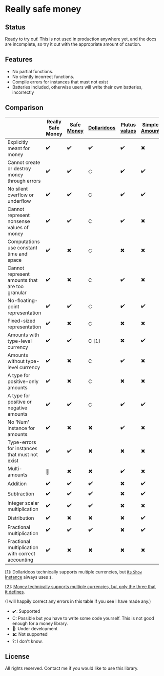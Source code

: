 # Really safe money

## Status

Ready to try out!
This is not used in production anywhere yet, and the docs are incomplete, so try it out with the appropriate amount of caution.

## Features

* No partial functions.
* No silently incorrect functions.
* Compile errors for instances that must not exist
* Batteries included, otherwise users will write their own batteries, incorrectly

## Comparison

|  | Really Safe Money | [Safe Money](https://github.com/k0001/safe-money) | [Dollaridoos](https://github.com/qfpl/dollaridoos) | [Plutus values](https://playground.plutus.iohkdev.io/doc/haddock/plutus-ledger-api/html/Plutus-V1-Ledger-Value.html#t:Value) | [Simple Amount](https://hackage.haskell.org/package/simple-amount-0.2.0) | [Safe Decimal](https://hackage.haskell.org/package/safe-decimal-0.2.1.0) | [Money](https://github.com/jpvillaisaza/money) | [Simple Money](https://hackage.haskell.org/package/simple-money) |
|--|--|--|--|--|--|--|--|--|
| Explicitly meant for money                        | ✔️  | ✔️  | ✔️     | ✔️ | ✖️ | ✖️ | ✔️    | ✔️ |
| Cannot create or destroy money through errors     | ✔️  | ✔️  | C     | ✔️ | ✔️ | ✔️ | ✔️    | ✖️ |
| No silent overflow or underflow                   | ✔️  | ✔️  | C     | ✔️ | ✔️ | ✔️ | ✔️    | ✖️ |
| Cannot represent nonsense values of money         | ✔️  | ✔️  | C     | ✔️ | ✖️ | C | ✔️    | ✖️ |
| Computations use constant time and space          | ✔️  | ✖️  | C     | ✖️ | ✖️ | C | ✖️    | ✔️ |
| Cannot represent amounts that are too granular    | ✔️  | ✖️  | C     | ✔️ | ✖️ | C | ✖️    | ✖️ |
| No-floating-point representation                  | ✔️  | ✔️  | C     | ✔️ | ✔️ | ✔️ | ✔️    | ✖️ |
| Fixed-sized representation                        | ✔️  | ✖️  | C     | ✖️ | ✖️ | C | ✖️    | ✔️ |
| Amounts with    type-level currency               | ✔️  | ✔️  | C [1] | ✖️ | ✔️ | ✖️ | ✔️[2] | ✔️ |
| Amounts without type-level currency               | ✔️  | ✖️  | C     | ✔️ | ✖️ | ✔️ | ✖️    | ✖️ |
| A type for positive-only amounts                  | ✔️  | ✖️  | C     | ✖️ | ✖️ | ✔️ | ✔️    | ✖️ |
| A type for positive or negative amounts           | ✔️  | ✔️  | C     | ✔️ | ✔️ | ✔️ | ✖️    | ✔️ |
| No 'Num' instance for amounts                     | ✔️  | ✖️  | ✖️     | ✔️ | ✖️ | ✖️ | ✖️    | ✔️ |
| Type-errors for instances that must not exist     | ✔️  | ✔️  | ✖️     | ✖️ | ✖️ | ✖️ | ✖️    | ✖️ |
| Multi-amounts                                     | 🚧 | ✖️  | ✖️     | ✔️ | ✖️ | ✖️ | ✖️    | ✖️ |
| Addition                                          | ✔️  | ✔️  | ✔️     | ✖️ | ✔️ | ✔️ | ✔️    | ✔️ |
| Subtraction                                       | ✔️  | ✔️  | ✔️     | ✖️ | ✔️ | ✔️ | ✔️    | ✔️ |
| Integer scalar multiplication                     | ✔️  | ✔️  | ✔️     | ✖️ | ✖️ | ✖️ | ✔️    | ✔️ |
| Distribution                                      | ✔️  | ✖️  | ✖️     | ✖️ | ✔️ | ✖️ | ✖️    | ✖️ |
| Fractional multiplication                         | ✔️  | ✔️  | ✔️     | ✖️ | ✔️ | ✔️ | ✔️    | ✔️ |
| Fractional multiplication with correct accounting | ✔️  | ✖️  | ✖️     | ✖️ | ✖️ | ✖️ | ✖️    | ✖️ |

[1]: Dollaridoos technically supports multiple currencies, but [its `Show` instance](https://github.com/qfpl/dollaridoos/blob/fd0686edad9fee855f4651cb9494a9214f570e6a/src/Data/Money.hs) always uses `$`.

[2]: [Money technically supports multiple currencies, but only the three that it defines](https://github.com/jpvillaisaza/money/blob/fbfac3dbc585749035d46e31ca6c9b4b53c978ef/src/Data/Money.hs#L48-L51).

(I will happily correct any errors in this table if you see I have made any.)


* ✔️: Supported
* C: Possible but you have to write some code yourself. This is not good enough for a money library.
* 🚧: Under development
* ✖️: Not supported
* ?: I don't know.

## License

All rights reserved.
Contact me if you would like to use this library.
